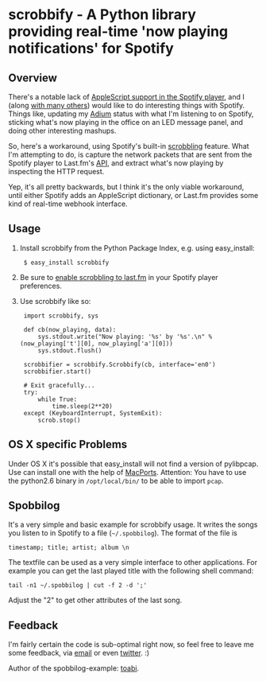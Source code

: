 scrobbify - A Python library providing real-time 'now playing notifications' for Spotify
=========================================================================================

Overview
--------
There's a notable lack of [AppleScript support in the Spotify player](http://getsatisfaction.com/spotify/topics/spotify_applescript_dictionary), and I (along [with many others](http://getsatisfaction.com/spotify/topics/spotify_applescript_dictionary)) would like to do interesting things with Spotify. Things like, updating my [Adium](http://adium.im/) status with what I'm listening to on Spotify, sticking what's now playing in the office on an LED message panel, and doing other interesting mashups.

So, here's a workaround, using Spotify's built-in [scrobbling](http://www.last.fm/help/faq?category=Scrobbling) feature. What I'm attempting to do, is capture the network packets that are sent from the Spotify player to Last.fm's [API](http://www.last.fm/api/intro), and extract what's now playing by inspecting the HTTP request.

Yep, it's all pretty backwards, but I think it's the only viable workaround, until either Spotify adds an AppleScript dictionary, or Last.fm provides some kind of real-time webhook interface.

Usage
-----
1. Install scrobbify from the Python Package Index, e.g. using easy_install:

        $ easy_install scrobbify

2. Be sure to [enable scrobbling to last.fm](http://www.spotify.com/uk/blog/archives/2008/12/18/spotify-scrobbles/) in your Spotify player preferences.

3. Use scrobbify like so:

        import scrobbify, sys
        
        def cb(now_playing, data):
            sys.stdout.write("Now playing: '%s' by '%s'.\n" % (now_playing['t'][0], now_playing['a'][0]))
            sys.stdout.flush()
            
        scrobbifier = scrobbify.Scrobbify(cb, interface='en0')
        scrobbifier.start()
        
        # Exit gracefully...
        try:
            while True:
                time.sleep(2**20)
        except (KeyboardInterrupt, SystemExit):
            scrob.stop()
            

OS X specific Problems
----------------------
Under OS X it's possible that easy_install will not find a version of pylibpcap. Use can install one with the help of [MacPorts](http://www.macports.org/). Attention: You have to use the python2.6 binary in `/opt/local/bin/` to be able to import `pcap`.

Spobbilog
---------
It's a very simple and basic example for scrobbify usage. It writes the songs you listen to in Spotify to a file (`~/.spobbilog`). The format of the file is

    timestamp; title; artist; album \n

The textfile can be used as a very simple interface to other applications. For example you can get the last played title with the following shell command:

    tail -n1 ~/.spobbilog | cut -f 2 -d ';'

Adjust the "2" to get other attributes of the last song.

Feedback
--------
I'm fairly certain the code is sub-optimal right now, so feel free to leave me some feedback, via [email](http://scr.im/stevie) or even [twitter](http://twitter.com/steveWINton). :)

Author of the spobbilog-example: [toabi](http://twitter.com/toabi).

